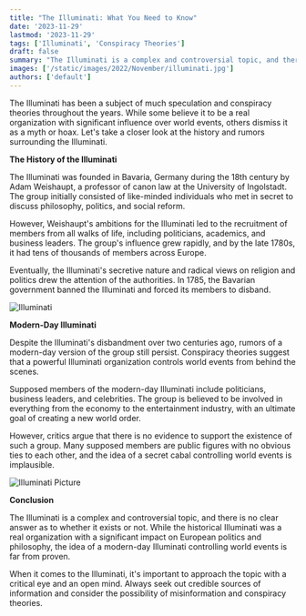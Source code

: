 ```yaml
---
title: "The Illuminati: What You Need to Know"
date: '2023-11-29'
lastmod: '2023-11-29'
tags: ['Illuminati', 'Conspiracy Theories']
draft: false
summary: "The Illuminati is a complex and controversial topic, and there is no simple answer to the question of whether it is real or not. Let's take a closer look at the history and rumors surrounding the Illuminati."
images: ['/static/images/2022/November/illuminati.jpg']
authors: ['default']
---
```


The Illuminati has been a subject of much speculation and conspiracy theories throughout the years. While some believe it to be a real organization with significant influence over world events, others dismiss it as a myth or hoax. Let's take a closer look at the history and rumors surrounding the Illuminati.

**The History of the Illuminati**

The Illuminati was founded in Bavaria, Germany during the 18th century by Adam Weishaupt, a professor of canon law at the University of Ingolstadt. The group initially consisted of like-minded individuals who met in secret to discuss philosophy, politics, and social reform.

However, Weishaupt's ambitions for the Illuminati led to the recruitment of members from all walks of life, including politicians, academics, and business leaders. The group's influence grew rapidly, and by the late 1780s, it had tens of thousands of members across Europe.

Eventually, the Illuminati's secretive nature and radical views on religion and politics drew the attention of the authorities. In 1785, the Bavarian government banned the Illuminati and forced its members to disband.

![Illuminati](/static/images/2022/November/illuminati-pic.jpg "Illuminati Picture")

**Modern-Day Illuminati**

Despite the Illuminati's disbandment over two centuries ago, rumors of a modern-day version of the group still persist. Conspiracy theories suggest that a powerful Illuminati organization controls world events from behind the scenes.

Supposed members of the modern-day Illuminati include politicians, business leaders, and celebrities. The group is believed to be involved in everything from the economy to the entertainment industry, with an ultimate goal of creating a new world order.

However, critics argue that there is no evidence to support the existence of such a group. Many supposed members are public figures with no obvious ties to each other, and the idea of a secret cabal controlling world events is implausible.

![Illuminati Picture](/static/images/2022/November/illuminati-pic2.jpg "Another Illuminati Picture")

**Conclusion**

The Illuminati is a complex and controversial topic, and there is no clear answer as to whether it exists or not. While the historical Illuminati was a real organization with a significant impact on European politics and philosophy, the idea of a modern-day Illuminati controlling world events is far from proven.

When it comes to the Illuminati, it's important to approach the topic with a critical eye and an open mind. Always seek out credible sources of information and consider the possibility of misinformation and conspiracy theories.
